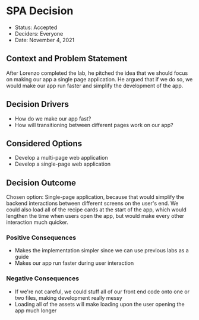 # SPA Decision

* Status: Accepted <!-- optional -->
* Deciders: Everyone
* Date: November 4, 2021 <!-- optional -->


## Context and Problem Statement

After Lorenzo completed the lab, he pitched the idea that we should focus on making our app a single page application. He argued that if we do so, 
we would make our app run faster and simplify the development of the app.

## Decision Drivers <!-- optional -->

* How do we make our app fast?
* How will transitioning between different pages work on our app?

## Considered Options

* Develop a multi-page web application
* Develop a single-page web application

## Decision Outcome

Chosen option: Single-page application, because that would simplify the backend interactions between different screens on the user's end. 
We could also load all of the recipe cards at the start of the app, which would lengthen the time when users open the app, but would make every other 
interaction much quicker.

### Positive Consequences <!-- optional -->

* Makes the implementation simpler since we can use previous labs as a guide
* Makes our app run faster during user interaction

### Negative Consequences <!-- optional -->

* If we're not careful, we could stuff all of our front end code onto one or two files, making development really messy
* Loading all of the assets will make loading upon the user opening the app much longer
